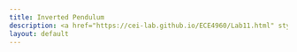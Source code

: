 ```yaml
---
title: Inverted Pendulum
description: <a href="https://cei-lab.github.io/ECE4960/Lab11.html" style="color:#FFCC00;">Lab 11</a>
layout: default
---
```

